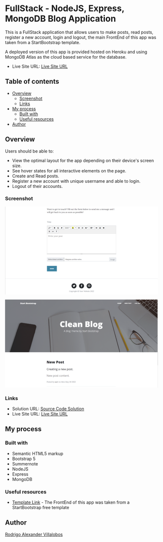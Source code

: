 # FullStack - NodeJS, Express, MongoDB Blog Application

This is a FullStack application that allows users to make posts, read posts, register a new account, login and logout, the main FrontEnd of this app was taken from a StartBootstrap template.

A deployed version of this app is provided hosted on Heroku and using MongoDB Atlas as the cloud based service for the database. 
- Live Site URL: [Live Site URL](https://rravg-clean-blog-app.herokuapp.com)

## Table of contents

- [Overview](#overview)
  - [Screenshot](#screenshot)
  - [Links](#links)
- [My process](#my-process)
  - [Built with](#built-with)
  - [Useful resources](#useful-resources)
- [Author](#author)

## Overview

Users should be able to:

- View the optimal layout for the app depending on their device's screen size.
- See hover states for all interactive elements on the page.
- Create and Read posts.
- Register a new account with unique username and able to login.
- Logout of their accounts.

### Screenshot

![new_post](./new_post.png)

![home](./home_page.png)

### Links

- Solution URL: [Source Code Solution](https://github.com/Rravg/blog-app)
- Live Site URL: [Live Site URL](https://rravg-clean-blog-app.herokuapp.com)

## My process

### Built with

- Semantic HTML5 markup
- Bootstrap 5
- Summernote
- NodeJS
- Express
- MongoDB

### Useful resources

- [Template Link](https://startbootstrap.com/theme/clean-blog) - The FrontEnd of this app was taken from a StartBootstrap free template

## Author

[Rodrigo Alexander Villalobos]()
